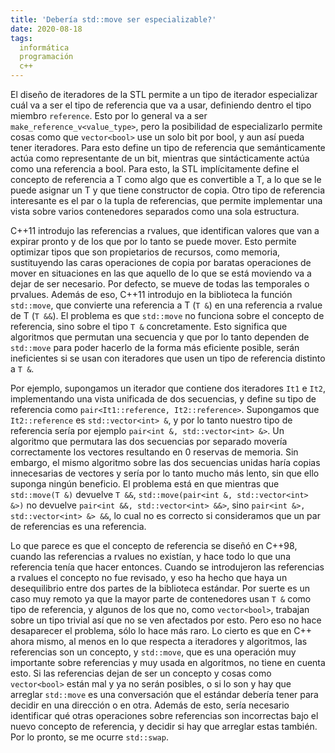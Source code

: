 ```yaml
---
title: 'Debería std::move ser especializable?'
date: 2020-08-18
tags:
  informática
  programación
  c++
---
```

El diseño de iteradores de la STL permite a un tipo de iterador especializar cuál va a ser el tipo de referencia que va a usar, definiendo dentro el tipo miembro `reference`. Esto por lo general va a ser `make_reference_v<value_type>`, pero la posibilidad de especializarlo permite cosas como que `vector<bool>` use un solo bit por bool, y aun así pueda tener iteradores. Para esto define un tipo de referencia que semánticamente actúa como representante de un bit, mientras que sintácticamente actúa como una referencia a bool. Para esto, la STL implícitamente define el concepto de referencia a T como algo que es convertible a T, a lo que se le puede asignar un T y que tiene constructor de copia. Otro tipo de referencia interesante es el par o la tupla de referencias, que permite implementar una vista sobre varios contenedores separados como una sola estructura.

C++11 introdujo las referencias a rvalues, que identifican valores que van a expirar pronto y de los que por lo tanto se puede mover. Esto permite optimizar tipos que son propietarios de recursos, como memoria, sustituyendo las caras operaciones de copia por baratas operaciones de mover en situaciones en las que aquello de lo que se está moviendo va a dejar de ser necesario. Por defecto, se mueve de todas las temporales o prvalues. Además de eso, C++11 introdujo en la biblioteca la función `std::move`, que convierte una referencia a T (`T &`) en una referencia a rvalue de T (`T &&`). El problema es que `std::move` no funciona sobre el concepto de referencia, sino sobre el tipo `T &` concretamente. Esto significa que algoritmos que permutan una secuencia y que por lo tanto dependen de `std::move` para poder hacerlo de la forma más eficiente posible, serán ineficientes si se usan con iteradores que usen un tipo de referencia distinto a `T &`.

Por ejemplo, supongamos un iterador que contiene dos iteradores `It1` e `It2`, implementando una vista unificada de dos secuencias, y define su tipo de referencia como `pair<It1::reference, It2::reference>`. Supongamos que `It2::reference` es `std::vector<int> &`, y por lo tanto nuestro tipo de referencia sería por ejemplo `pair<int &, std::vector<int> &>`. Un algoritmo que permutara las dos secuencias por separado movería correctamente los vectores resultando en 0 reservas de memoria. Sin embargo, el mismo algoritmo sobre las dos secuencias unidas haría copias innecesarias de vectores y sería por lo tanto mucho más lento, sin que ello suponga ningún beneficio. El problema está en que mientras que `std::move(T &)` devuelve `T &&`, `std::move(pair<int &, std::vector<int> &>)` no devuelve `pair<int &&, std::vector<int> &&>`, sino `pair<int &>, std::vector<int> &> &&`, lo cual no es correcto si consideramos que un par de referencias es una referencia.

Lo que parece es que el concepto de referencia se diseñó en C++98, cuando las referencias a rvalues no existían, y hace todo lo que una referencia tenía que hacer entonces. Cuando se introdujeron las referencias a rvalues el concepto no fue revisado, y eso ha hecho que haya un desequilibrio entre dos partes de la biblioteca estándar. Por suerte es un caso muy remoto ya que la mayor parte de contenedores usan `T &` como tipo de referencia, y algunos de los que no, como `vector<bool>`, trabajan sobre un tipo trivial así que no se ven afectados por esto. Pero eso no hace desaparecer el problema, sólo lo hace más raro. Lo cierto es que en C++ ahora mismo, al menos en lo que respecta a iteradores y algoritmos, las referencias son un concepto, y `std::move`, que es una operación muy importante sobre referencias y muy usada en algoritmos, no tiene en cuenta esto. Si las referencias dejan de ser un concepto y cosas como `vector<bool>` están mal y ya no serán posibles, o si lo son y hay que arreglar `std::move` es una conversación que el estándar debería tener para decidir en una dirección o en otra. Además de esto, sería necesario identificar qué otras operaciones sobre referencias son incorrectas bajo el nuevo concepto de referencia, y decidir si hay que arreglar estas también. Por lo pronto, se me ocurre `std::swap`.
